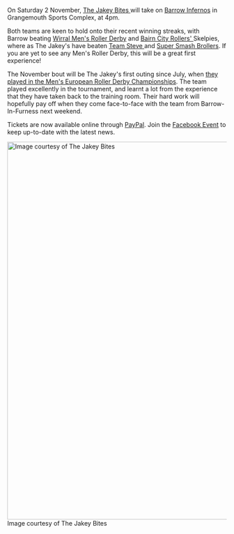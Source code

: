 <html><body><p>On Saturday 2 November, <a title="The Jakey Bites Facebook Page" href="https://www.facebook.com/TheJakeyBites?fref=ts" target="_blank">The Jakey Bites </a>will take on <a title="Barrow Infernos Facebook Page" href="https://www.facebook.com/BarrowInfernos?filter=3" target="_blank">Barrow Infernos</a> in Grangemouth Sports Complex, at 4pm.

Both teams are keen to hold onto their recent winning streaks, with Barrow beating <a title="Wirral Men's Roller Derby Facebook Page" href="https://www.facebook.com/ThePackAnimals" target="_blank">Wirral Men's Roller Derby</a> and <a title="Bairn City Rollers Facebook Page" href="https://www.facebook.com/BairnCityRollers" target="_blank">Bairn City Rollers' </a>Skelpies, where as The Jakey's have beaten <a title="Team Steve Facebook Page" href="https://www.facebook.com/pages/Team-Steve/261667917252555?fref=ts" target="_blank">Team Steve </a>and <a title="Super Smash Broller Facebook Page" href="https://www.facebook.com/supersmashbrollers" target="_blank">Super Smash Brollers</a>. If you are yet to see any Men's Roller Derby, this will be a great first experience!

The November bout will be The Jakey's first outing since July, when <a title="The Jakey Bites Take on Europe!" href="http://www.scottishrollerderbyblog.com/posts/2013/07/10/the-jakey-bites-take-on-europe/" target="_blank">they played in the Men's European Roller Derby Championships</a>. The team played excellently in the tournament, and learnt a lot from the experience that they have taken back to the training room. Their hard work will hopefully pay off when they come face-to-face with the team from Barrow-In-Furness next weekend.

Tickets are now available online through <a title="Buy tickets online" href="https://www.paypal.com/cgi-bin/webscr?cmd=_s-xclick&amp;hosted_button_id=6E973R82UPT76" target="_blank">PayPal</a>. Join the <a title="Facebook Event" href="https://www.facebook.com/events/577858578940889/" target="_blank">Facebook Event</a> to keep up-to-date with the latest news.

<a href="http://www.scottishrollerderbyblog.com/2013/10/jakey-bites-poster1.jpg"><img class="size-full wp-image-2995" alt="Image courtesy of The Jakey Bites" src="http://www.scottishrollerderbyblog.com/2013/10/jakey-bites-poster1.jpg" width="614" height="867"></a> Image courtesy of The Jakey Bites</p></body></html>
